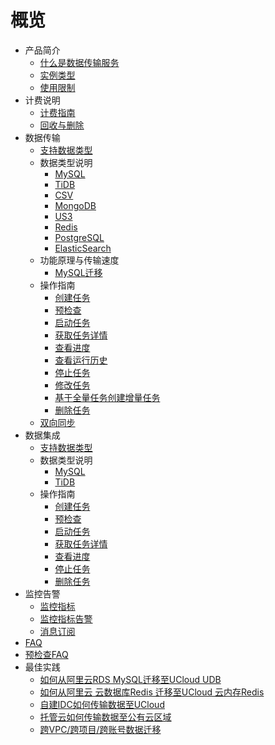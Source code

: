 
# 概览

* 产品简介
    * [什么是数据传输服务](/udts/introduction/concept)
    * [实例类型](/udts/introduction/instancetype)
    * [使用限制](/udts/introduction/limitation)
* 计费说明  
    * [计费指南](/udts/introduction/billing)
    * [回收与删除](/udts/billing/recycle)
* 数据传输
    * [支持数据类型](/udts/introduction/supporttype)
    * 数据类型说明
        * [MySQL](/udts/type/mysqlsource)
        * [TiDB](/udts/type/tidb)
        * [CSV](/udts/type/csvsource)
        * [MongoDB](/udts/type/mongonode)
        * [US3](/udts/type/ufilesource)
        * [Redis](/udts/type/redissource)
        * [PostgreSQL](/udts/type/pgsqlsource)
        * [ElasticSearch](/udts/type/essource)
    * 功能原理与传输速度
        * [MySQL迁移](/udts/tech/mysql)
    * 操作指南
        * [创建任务](/udts/guide/createtask)
        * [预检查](/udts/guide/checkconnection)
        * [启动任务](/udts/guide/starttask)
        * [获取任务详情](/udts/guide/getconfig)
        * [查看进度](/udts/guide/getprogress)
        * [查看运行历史](/udts/guide/gethistory)
        * [停止任务](/udts/guide/stoptask)
        * [修改任务](/udts/guide/updatetask)        
        * [基于全量任务创建增量任务](/udts/guide/quickIncremental)
        * [删除任务](/udts/guide/deletetask)
    * [双向同步](/udts/synchronization)
* 数据集成
    * [支持数据类型](/udts/inti/introduction/supporttype)
    * 数据类型说明
        * [MySQL](/udts/inti/type/mysql)
        * [TiDB](/udts/inti/type/tidb)
    * 操作指南
        * [创建任务](/udts/inti/guide/createtask)
        * [预检查](/udts/inti/guide/precheck)
        * [启动任务](/udts/inti/guide/starttask)               
        * [获取任务详情](/udts/inti/guide/getconfig)
        * [查看进度](/udts/inti/guide/getprogress)
        * [停止任务](/udts/inti/guide/stoptask) 
        * [删除任务](/udts/inti/guide/deletetask)
* 监控告警
    * [监控指标](/udts/monitor/monitor)
    * [监控指标告警](/udts/monitor/alarm)
    * [消息订阅](/udts/monitor/notice)
* [FAQ](/udts/faq)
* [预检查FAQ](udts/precheck_faq)
* 最佳实践
    * [如何从阿里云RDS MySQL迁移至UCloud UDB](/udts/practice/alitouclud)
    * [如何从阿里云 云数据库Redis 迁移至UCloud 云内存Redis](/udts/practice/aliredis)
    * [自建IDC如何传输数据至UCloud](/udts/practice/connect)
    * [托管云如何传输数据至公有云区域](/udts/practice/hybrid)
    * [跨VPC/跨项目/跨账号数据迁移](/udts/practice/diffvpc)
